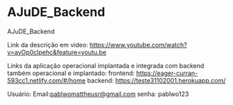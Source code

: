 # AJuDE_Backend
AJuDE_Backend

Link da descrição em video: https://www.youtube.com/watch?v=avOp0cIpehc&feature=youtu.be

Links da aplicação operacional implantada e integrada com backend também operacional e implantado: 
frontend: https://eager-curran-593cc1.netlify.com/#/home 
backend: https://teste31102001.herokuapp.com/

Usuário: 
Email:pablwomattheusr@gmail.com
senha: pablwo123

